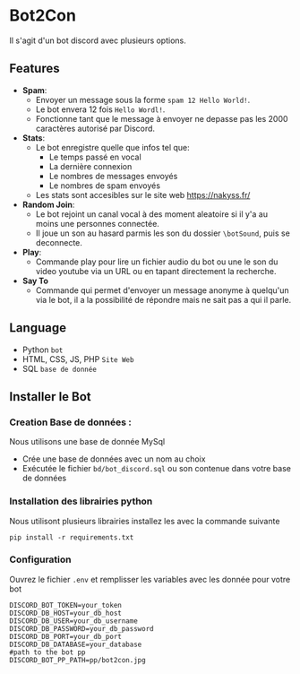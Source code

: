 # **Bot2Con**

Il s'agit d'un bot discord avec plusieurs options.

## Features
- **Spam**:
  - Envoyer un message sous la forme `spam 12 Hello World!`.
  - Le bot envera 12 fois `Hello Wordl!`.
  - Fonctionne tant que le message à envoyer ne depasse pas les 2000 caractères autorisé par Discord.
- **Stats**:
  -  Le bot enregistre quelle que infos tel que:
     - Le temps passé en vocal
     - La dernière connexion
     - Le nombres de messages envoyés
     - Le nombres de spam envoyés
  - Les stats sont accesibles sur le site web https://nakyss.fr/
- **Random Join**:
  - Le bot rejoint un canal vocal à des moment aleatoire si il y'a au moins une personnes connectée.
  - Il joue un son au hasard parmis les son du dossier `\botSound`, puis se deconnecte.
- **Play**:
  - Commande play pour lire un fichier audio du bot ou une le son du video youtube via un URL ou en tapant directement la recherche.
- **Say To**
  - Commande qui permet d'envoyer un message anonyme à quelqu'un via le bot, il a la possibilité de répondre mais ne sait pas a qui il parle.

## Language
- Python `bot`
- HTML, CSS, JS, PHP `Site Web`
- SQL `base de donnée`

## Installer le Bot

### Creation Base de données :
Nous utilisons une base de donnée MySql   

 - Crée une base de données avec un nom au choix
 - Exécutée le fichier `bd/bot_discord.sql` ou son contenue dans votre base de données



### Installation des librairies python
Nous utilisont plusieurs librairies installez les avec la commande suivante  
```
pip install -r requirements.txt
````

### Configuration
Ouvrez le fichier `.env` et remplisser les variables avec les donnée pour votre bot

```
DISCORD_BOT_TOKEN=your_token
DISCORD_DB_HOST=your_db_host
DISCORD_DB_USER=your_db_username
DISCORD_DB_PASSWORD=your_db_password
DISCORD_DB_PORT=your_db_port
DISCORD_DB_DATABASE=your_database
#path to the bot pp
DISCORD_BOT_PP_PATH=pp/bot2con.jpg
```

